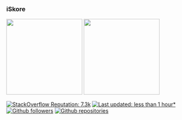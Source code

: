 ### iSkore

<span>
	<img height="200px" src="https://github-readme-stats.vercel.app/api?username=iskore&show_icons=true&include_all_commits=true&count_private=true&theme=dracula" />
	<img height="200px" src="https://github-readme-stats.vercel.app/api/top-langs/?username=iskore&layout=compact&langs_count=10&theme=dracula" />
</span>

[![StackOverflow Reputation: 7.3k](https://img.shields.io/badge/StackOverflow-7.3k-F27F33?logo=stackoverflow)](https://stackoverflow.com/users/4863783/iskore)
[![Last updated: less than 1 hour*](https://img.shields.io/badge/last%20updated-less%20than%201%20hour*-green)](https://github.com/iskore/iskore/actions)
[![Github followers](https://img.shields.io/github/followers/iskore?label=Followers)](https://github.com/iskore)
[![Github repositories](https://img.shields.io/badge/Repositories-28-2F363D?logo=github)](https://github.com/iskore)

<!--
[StackOverflow](https://stackoverflow.com/users/4863783/iskore)
Citation: https://github.com/rmariuzzo/rmariuzzo
-->

<!--
**iSkore/iSkore** is a ✨ _special_ ✨ repository because its `README.md` (this file) appears on your GitHub profile.

Here are some ideas to get you started:

- 🔭 I’m currently working on ...
- 🌱 I’m currently learning ...
- 👯 I’m looking to collaborate on ...
- 🤔 I’m looking for help with ...
- 💬 Ask me about ...
- 📫 How to reach me: ...
- 😄 Pronouns: ...
- ⚡ Fun fact: ...
-->
